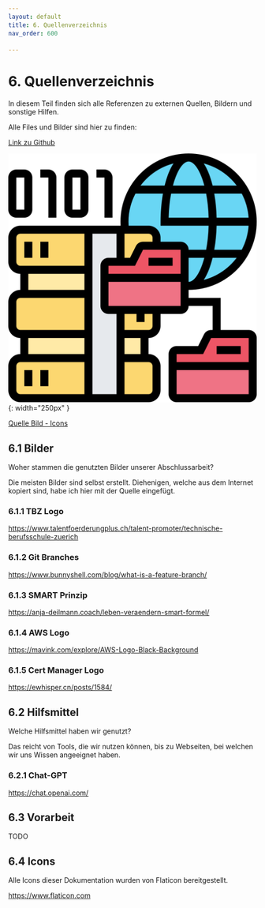 ```yaml
---
layout: default
title: 6. Quellenverzeichnis
nav_order: 600

---
```


# 6. Quellenverzeichnis

In diesem Teil finden sich alle Referenzen zu externen Quellen, Bildern und sonstige Hilfen.

Alle Files und Bilder sind hier zu finden:

[Link zu Github](https://github.com/Euthal02/SemArb4_GameLobby/tree/main/docs/ressources)

![Sources](../ressources/icons/sources.png){: width="250px" }

[Quelle Bild - Icons](../anhang/600-quellen.html#64-icons)

## 6.1 Bilder

Woher stammen die genutzten Bilder unserer Abschlussarbeit?

Die meisten Bilder sind selbst erstellt. Diehenigen, welche aus dem Internet kopiert sind, habe ich hier mit der Quelle eingefügt.

### 6.1.1 TBZ Logo

<https://www.talentfoerderungplus.ch/talent-promoter/technische-berufsschule-zuerich>

### 6.1.2 Git Branches

<https://www.bunnyshell.com/blog/what-is-a-feature-branch/>

### 6.1.3 SMART Prinzip

<https://anja-deilmann.coach/leben-veraendern-smart-formel/>

### 6.1.4 AWS Logo

<https://mavink.com/explore/AWS-Logo-Black-Background>

### 6.1.5 Cert Manager Logo

<https://ewhisper.cn/posts/1584/>

## 6.2 Hilfsmittel

Welche Hilfsmittel haben wir genutzt?

Das reicht von Tools, die wir nutzen können, bis zu Webseiten, bei welchen wir uns Wissen angeeignet haben.

### 6.2.1 Chat-GPT

<https://chat.openai.com/>

## 6.3 Vorarbeit

TODO

## 6.4 Icons

Alle Icons dieser Dokumentation wurden von Flaticon bereitgestellt.

<https://www.flaticon.com>
